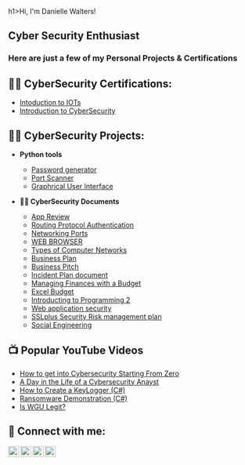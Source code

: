 h1>Hi, I'm Danielle Walters!</h1>
<h2>Cyber Security Enthusiast</h2>
<h3>Here are just a few of my Personal Projects & Certifications</h3>

<h2>👨‍💻 CyberSecurity Certifications:</h2>

- [Intoduction to IOTs](https://drive.google.com/file/d/1XOTCzB_q2hxmVEBrDz4oVjrrd6v6Kw22/view?usp=drive_link)
- [Introduction to CyberSecurity](https://drive.google.com/file/d/1h04p9R2L6k22NqFoShfBj324n-Q817dY/view?usp=drive_link)

<h2>👨‍💻 CyberSecurity Projects:</h2>

- <b>Python tools</b>
  - [Password generator](https://drive.google.com/file/d/1Mkrt16CX1_NZkUiBgDrxvCXdnh_PSQhj/view?usp=drive_link)
  - [Port Scanner](https://drive.google.com/file/d/1Mkrt16CX1_NZkUiBgDrxvCXdnh_PSQhj/view?usp=drive_link)
  - [Graphrical User Interface](https://drive.google.com/file/d/1GXgppwJ_I4w8N6fdgPS2YL2p5UYqWycU/view?usp=drive_link)

- <b>👨‍💻 CyberSecurity Documents</b>
  - [App Review](https://drive.google.com/file/d/1VJbr4kUzVcTV8OSlzkHwA7OER7SWl3Nt/view?usp=drive_link)
  - [Routing Protocol Authentication](https://docs.google.com/document/d/1wItmgBuDNGz73uQvyex4x1QOs7pVCETJ/edit?usp=drive_link&ouid=102045988082020363545&rtpof=true&sd=true)
  - [Networking Ports](https://drive.google.com/file/d/1UOVs4f8FnpnYWb4CkhNpuYh0g14cRCsP/view?usp=sharing)
  - [WEB BROWSER](https://docs.google.com/document/d/1m5WQUNJIhxMTLP2JoKbNJuGcOjJAjs_6/edit?usp=sharing&ouid=102045988082020363545&rtpof=true&sd=true)
  - [Types of Computer Networks ](https://docs.google.com/document/d/1G3tXPxzIpSC-AznnLJkRHmUu7mDflPgh/edit?usp=sharing&ouid=102045988082020363545&rtpof=true&sd=true)
  - [Business Plan ](https://docs.google.com/document/d/1_odp4DXkpo3wiqLLQ-Lu9csxUX6K0Bwc/edit?usp=sharing&ouid=102045988082020363545&rtpof=true&sd=true)
  - [Business Pitch](https://drive.google.com/file/d/1V6YXSuBmQ1x09-WNoFpPxuvyNp64iVGn/view?usp=sharing)
  - [Incident Plan document](https://docs.google.com/document/d/1L-MkTDNh2HPHNFqq2O2iZDEMBJqMSLhg/edit?usp=sharing&ouid=102045988082020363545&rtpof=true&sd=true)
  - [Managing Finances with a Budget](https://drive.google.com/file/d/1QjZktUEvOBf6HGsHiwU2b4RTKHftmBPv/view?usp=sharing)
  - [Excel Budget](https://docs.google.com/spreadsheets/d/1uR2dCZf9kTjkjrXLc5w8VE5dCf95hG2U/edit?usp=sharing&ouid=102045988082020363545&rtpof=true&sd=true)
  - [Introducting to Programming 2](https://docs.google.com/presentation/d/1RJ8GTxLN2KLMtr4m7Bv3Yrz6_TqeVAhi/edit?usp=sharing&ouid=102045988082020363545&rtpof=true&sd=true)
  - [Web application security](https://docs.google.com/presentation/d/1oGfokfx3Es5QY3sOtldzNRnqU4Dfm-qg/edit?usp=sharing&ouid=102045988082020363545&rtpof=true&sd=true)
  - [SSLplus Security Risk management plan](https://docs.google.com/document/d/1tdE2B2rTRsElC3y_QfHXz0Vp_X8wWwij/edit?usp=sharing&ouid=102045988082020363545&rtpof=true&sd=true)
  - [Social Engineering](https://drive.google.com/file/d/1klnxe7LxGQcRxKrnDiTUnefb22ph4MnI/view?usp=sharing)

<h2>📺 Popular YouTube Videos</h2>

- [How to get into Cybersecurity Starting From Zero](https://www.youtube.com/watch?v=a83ASGn_V_s)
- [A Day in the Life of a Cybersecurity Anayst](https://www.youtube.com/watch?v=uHy3oM7NnoU)
- [How to Create a KeyLogger (C#)](https://www.youtube.com/watch?v=N-L9hklSlNk)
- [Ransomware Demonstration (C#)](https://www.youtube.com/watch?v=OfvdQeh79s0)
- [Is WGU Legit?](https://www.youtube.com/watch?v=E2MwRWxDBkA)

<h2> 🤳 Connect with me:</h2>

[<img align="left" alt="JoshMadakor | YouTube" width="22px" src="https://cdn.jsdelivr.net/npm/simple-icons@v3/icons/youtube.svg" />][youtube]
[<img align="left" alt="JoshMadakor | Twitter" width="22px" src="https://cdn.jsdelivr.net/npm/simple-icons@v3/icons/twitter.svg" />][twitter]
[<img align="left" alt="JoshMadakor | LinkedIn" width="22px" src="https://cdn.jsdelivr.net/npm/simple-icons@v3/icons/linkedin.svg" />][linkedin]
[<img align="left" alt="JoshMadakor | Instagram" width="22px" src="https://cdn.jsdelivr.net/npm/simple-icons@v3/icons/instagram.svg" />][instagram]

[twitter]: https://twitter.com/joshmadakor
[youtube]: https://www.youtube.com/c/joshmadakor
[instagram]: https://www.instagram.com/joshmadakor/
[linkedin]: https://linkedin.com/in/joshmadakor

<!--
**joshmadakor1/joshmadakor1** is a ✨ _special_ ✨ repository because its `README.md` (this file) appears on your GitHub profile.

Here are some ideas to get you started:
